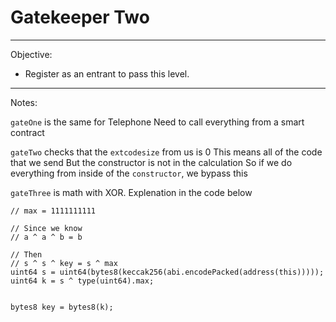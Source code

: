 # Gatekeeper Two

---
Objective: 
- Register as an entrant to pass this level.
---

Notes:

`gateOne` is the same for Telephone
Need to call everything from a smart contract

`gateTwo` checks that the `extcodesize` from us is 0
This means all of the code that we send
But the constructor is not in the calculation
So if we do everything from inside of the `constructor`, we bypass this

`gateThree` is math with XOR. Explenation in the code below
```solidty
// max = 1111111111

// Since we know 
// a ^ a ^ b = b

// Then 
// s ^ s ^ key = s ^ max
uint64 s = uint64(bytes8(keccak256(abi.encodePacked(address(this)))));
uint64 k = s ^ type(uint64).max;


bytes8 key = bytes8(k);
```
